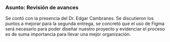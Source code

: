 ### Asunto: Revisión de avances 
Se contó con la presencia del Dr. Edgar Cambranes.
Se discutieron los puntos a mejorar para la segunda entrega, se concretó que el uso de Figma será necesario para poder diseñar nuestro proyecto y 
evidenciar el proceso es de suma importancia para llevar una mejor organización. 
